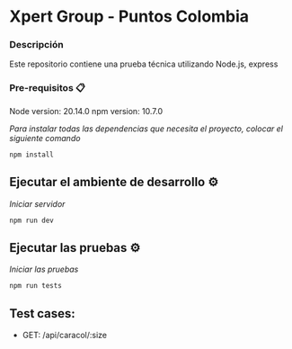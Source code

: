 # Xpert Group - Puntos Colombia

### Descripción
Este repositorio contiene una prueba técnica utilizando Node.js, express

### Pre-requisitos 📋

Node version: 20.14.0
npm version: 10.7.0

_Para instalar todas las dependencias que necesita el proyecto, colocar el siguiente comando_

```
npm install
```

## Ejecutar el ambiente de desarrollo ⚙️

_Iniciar servidor_

```
npm run dev
```

## Ejecutar las pruebas ⚙️

_Iniciar las pruebas_

```
npm run tests
```

## Test cases:

- GET: /api/caracol/:size